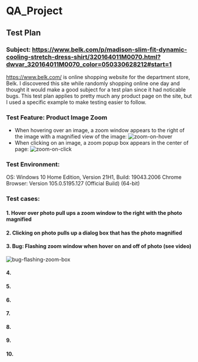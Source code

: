 # QA_Project

## Test Plan
### Subject: https://www.belk.com/p/madison-slim-fit-dynamic-cooling-stretch-dress-shirt/320164011M0070.html?dwvar_320164011M0070_color=050330628212#start=1

https://www.belk.com/ is online shopping website for the department store, Belk. I discovered this site while randomly shopping online one day and thought it would make a good subject for a test plan since it had noticable bugs. This test plan applies to pretty much any product page on the site, but I used a specific example to make testing easier to follow.

### Test Feature: Product Image Zoom
- When hovering over an image, a zoom window appears to the right of the image with a magnified view of the image: ![zoom-on-hover](https://user-images.githubusercontent.com/54592360/194744557-5ef71775-0304-47f2-b794-3ecacbb6eeff.gif)
- When clicking on an image, a zoom popup box appears in the center of page: ![zoom-on-click](https://user-images.githubusercontent.com/54592360/194744586-873dd11c-29b6-423e-815c-7ebb1e8aabc3.gif)

### Test Environment: 
OS: Windows 10 Home Edition, Version 21H1, Build: 19043.2006
Chrome Browser: Version 105.0.5195.127 (Official Build) (64-bit)

### Test cases:

#### 1. Hover over photo pull ups a zoom window to the right with the photo magnified

#### 2. Clicking on photo pulls up a dialog box that has the photo magnified

#### 3. Bug: Flashing zoom window when hover on and off of photo (see video)

![bug-flashing-zoom-box](https://user-images.githubusercontent.com/54592360/194718354-3367b707-b2a7-4e53-af91-06727e6a2247.gif)

#### 4.

#### 5.

#### 6.

#### 7. 

#### 8.

#### 9.

#### 10.

